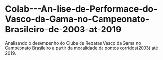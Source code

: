 # Colab---An-lise-de-Performace-do-Vasco-da-Gama-no-Campeonato-Brasileiro-de-2003-at-2019
Analisando o desempenho do Clube de Regatas Vasco da Gama no Campeonato Brasileiro a partir da modalidade de pontos corridos(2003) até 2019.
